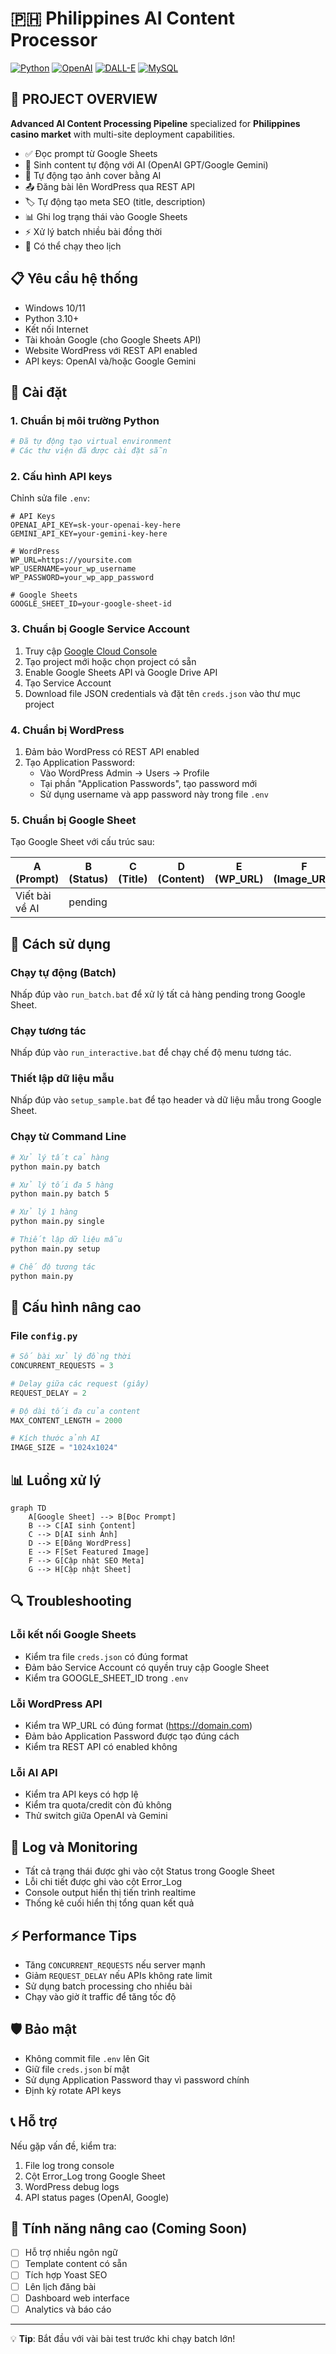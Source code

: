 # 🇵🇭 Philippines AI Content Processor

[![Python](https://img.shields.io/badge/Python-3.8+-blue.svg)](https://python.org)
[![OpenAI](https://img.shields.io/badge/OpenAI-GPT--3.5--turbo-green.svg)](https://openai.com)
[![DALL-E](https://img.shields.io/badge/DALL--E-3-orange.svg)](https://openai.com)
[![MySQL](https://img.shields.io/badge/MySQL-8.0-blue.svg)](https://mysql.com)

## 🎯 **PROJECT OVERVIEW**

**Advanced AI Content Processing Pipeline** specialized for **Philippines casino market** with multi-site deployment capabilities.

- ✅ Đọc prompt từ Google Sheets
- 🤖 Sinh content tự động với AI (OpenAI GPT/Google Gemini)
- 🎨 Tự động tạo ảnh cover bằng AI
- 📤 Đăng bài lên WordPress qua REST API
- 🏷️ Tự động tạo meta SEO (title, description)
- 📊 Ghi log trạng thái vào Google Sheets
- ⚡ Xử lý batch nhiều bài đồng thời
- 🔄 Có thể chạy theo lịch

## 📋 Yêu cầu hệ thống

- Windows 10/11
- Python 3.10+
- Kết nối Internet
- Tài khoản Google (cho Google Sheets API)
- Website WordPress với REST API enabled
- API keys: OpenAI và/hoặc Google Gemini

## 🚀 Cài đặt

### 1. Chuẩn bị môi trường Python

```bash
# Đã tự động tạo virtual environment
# Các thư viện đã được cài đặt sẵn
```

### 2. Cấu hình API keys

Chỉnh sửa file `.env`:

```env
# API Keys
OPENAI_API_KEY=sk-your-openai-key-here
GEMINI_API_KEY=your-gemini-key-here

# WordPress
WP_URL=https://yoursite.com
WP_USERNAME=your_wp_username
WP_PASSWORD=your_wp_app_password

# Google Sheets
GOOGLE_SHEET_ID=your-google-sheet-id
```

### 3. Chuẩn bị Google Service Account

1. Truy cập [Google Cloud Console](https://console.cloud.google.com/)
2. Tạo project mới hoặc chọn project có sẵn
3. Enable Google Sheets API và Google Drive API
4. Tạo Service Account
5. Download file JSON credentials và đặt tên `creds.json` vào thư mục project

### 4. Chuẩn bị WordPress

1. Đảm bảo WordPress có REST API enabled
2. Tạo Application Password:
   - Vào WordPress Admin → Users → Profile
   - Tại phần "Application Passwords", tạo password mới
   - Sử dụng username và app password này trong file `.env`

### 5. Chuẩn bị Google Sheet

Tạo Google Sheet với cấu trúc sau:

| A (Prompt) | B (Status) | C (Title) | D (Content) | E (WP_URL) | F (Image_URL) | G (Meta_Title) | H (Meta_Desc) | I (Created_Date) | J (Error_Log) |
|------------|------------|-----------|-------------|------------|---------------|----------------|---------------|------------------|---------------|
| Viết bài về AI | pending |  |  |  |  |  |  |  |  |

## 📖 Cách sử dụng

### Chạy tự động (Batch)

Nhấp đúp vào `run_batch.bat` để xử lý tất cả hàng pending trong Google Sheet.

### Chạy tương tác

Nhấp đúp vào `run_interactive.bat` để chạy chế độ menu tương tác.

### Thiết lập dữ liệu mẫu

Nhấp đúp vào `setup_sample.bat` để tạo header và dữ liệu mẫu trong Google Sheet.

### Chạy từ Command Line

```bash
# Xử lý tất cả hàng
python main.py batch

# Xử lý tối đa 5 hàng
python main.py batch 5

# Xử lý 1 hàng
python main.py single

# Thiết lập dữ liệu mẫu
python main.py setup

# Chế độ tương tác
python main.py
```

## 🔧 Cấu hình nâng cao

### File `config.py`

```python
# Số bài xử lý đồng thời
CONCURRENT_REQUESTS = 3

# Delay giữa các request (giây)
REQUEST_DELAY = 2

# Độ dài tối đa của content
MAX_CONTENT_LENGTH = 2000

# Kích thước ảnh AI
IMAGE_SIZE = "1024x1024"
```

## 📊 Luồng xử lý

```mermaid
graph TD
    A[Google Sheet] --> B[Đọc Prompt]
    B --> C[AI sinh Content]
    C --> D[AI sinh Ảnh]
    D --> E[Đăng WordPress]
    E --> F[Set Featured Image]
    F --> G[Cập nhật SEO Meta]
    G --> H[Cập nhật Sheet]
```

## 🔍 Troubleshooting

### Lỗi kết nối Google Sheets
- Kiểm tra file `creds.json` có đúng format
- Đảm bảo Service Account có quyền truy cập Google Sheet
- Kiểm tra GOOGLE_SHEET_ID trong `.env`

### Lỗi WordPress API
- Kiểm tra WP_URL có đúng format (https://domain.com)
- Đảm bảo Application Password được tạo đúng cách
- Kiểm tra REST API có enabled không

### Lỗi AI API
- Kiểm tra API keys có hợp lệ
- Kiểm tra quota/credit còn đủ không
- Thử switch giữa OpenAI và Gemini

## 📝 Log và Monitoring

- Tất cả trạng thái được ghi vào cột Status trong Google Sheet
- Lỗi chi tiết được ghi vào cột Error_Log
- Console output hiển thị tiến trình realtime
- Thống kê cuối hiển thị tổng quan kết quả

## ⚡ Performance Tips

- Tăng `CONCURRENT_REQUESTS` nếu server mạnh
- Giảm `REQUEST_DELAY` nếu APIs không rate limit
- Sử dụng batch processing cho nhiều bài
- Chạy vào giờ ít traffic để tăng tốc độ

## 🛡️ Bảo mật

- Không commit file `.env` lên Git
- Giữ file `creds.json` bí mật
- Sử dụng Application Password thay vì password chính
- Định kỳ rotate API keys

## 📞 Hỗ trợ

Nếu gặp vấn đề, kiểm tra:
1. File log trong console
2. Cột Error_Log trong Google Sheet
3. WordPress debug logs
4. API status pages (OpenAI, Google)

## 🎉 Tính năng nâng cao (Coming Soon)

- [ ] Hỗ trợ nhiều ngôn ngữ
- [ ] Template content có sẵn
- [ ] Tích hợp Yoast SEO
- [ ] Lên lịch đăng bài
- [ ] Dashboard web interface
- [ ] Analytics và báo cáo

---

💡 **Tip**: Bắt đầu với vài bài test trước khi chạy batch lớn!
